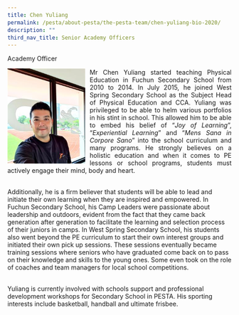 ```yaml
---
title: Chen Yuliang
permalink: /pesta/about-pesta/the-pesta-team/chen-yuliang-bio-2020/
description: ""
third_nav_title: Senior Academy Officers
---
```

Academy Officer

<p style="float:left; margin: 0 10px 0px 0">
<img src="/images/yuliang.jpeg" alt="Talent Development" style="width:175px" /></p>
<p style="text-align:justify">
Mr Chen Yuliang started teaching Physical Education in Fuchun Secondary School from 2010 to 2014. In July 2015, he joined West Spring Secondary School as the Subject Head of Physical Education and CCA. Yuliang was privileged to be able to helm various portfolios in his stint in school. This allowed him to be able to embed his belief of “<em>Joy of Learning</em>”, “<em>Experiential Learning</em>” and “<em>Mens Sana in Corpore Sano</em>” into the school curriculum and many programs. He strongly believes on a holistic education and when it comes to PE lessons or school programs, students must actively engage their mind, body and heart.<br><br>

Additionally, he is a firm believer that students will be able to lead and initiate their own learning when they are inspired and empowered. In Fuchun Secondary School, his Camp Leaders were passionate about leadership and outdoors, evident from the fact that they came back generation after generation to facilitate the learning and selection process of their juniors in camps. In West Spring Secondary School, his students also went beyond the PE curriculum to start their own interest groups and initiated their own pick up sessions. These sessions eventually became training sessions where seniors who have graduated come back on to pass on their knowledge and skills to the young ones. Some even took on the role of coaches and team managers for local school competitions.<br><br>

Yuliang is currently involved with schools support and professional development workshops for Secondary School in PESTA. His sporting interests include basketball, handball and ultimate frisbee.</p>